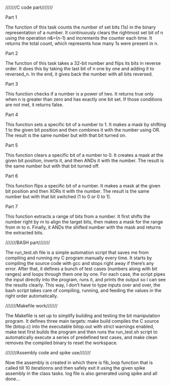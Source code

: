 ///////C code part///////

Part 1

The function of this task counts the number of set bits (1s) in the binary representation of a number. It continuously clears the rightmost set bit of n using the operation n&=(n-1) and increments the counter each time. It returns the total count, which represents how many 1s were present in n.

Part 2

The function of this task takes a 32-bit number and flips its bits in reverse order. It does this by taking the last bit of n one by one and adding it to reversed_n. In the end, it gives back the number with all bits reversed.

Part 3

This function checks if a number is a power of two. It returns true only when n is greater than zero and has exactly one bit set. If those conditions are not met, it returns false.

Part 4

This function sets a specific bit of a number to 1. It makes a mask by shifting 1 to the given bit position and then combines it with the number using OR. The result is the same number but with that bit turned on.

Part 5

This function clears a specific bit of a number to 0. It creates a mask at the given bit position, inverts it, and then ANDs it with the number. The result is the same number but with that bit turned off.

Part 6

This function flips a specific bit of a number. It makes a mask at the given bit position and then XORs it with the number. The result is the same number but with that bit switched (1 to 0 or 0 to 1).

Part 7

This function extracts a range of bits from a number. It first shifts the number right by m to align the target bits, then makes a mask for the range from m to n. Finally, it ANDs the shifted number with the mask and returns the extracted bits.

///////BASH part///////

The run_test.sh file is a simple automation script that saves me from compiling and running my C program manually every time. It starts by compiling the source code with gcc and stops right away if there’s any error. After that, it defines a bunch of test cases (numbers along with bit ranges) and loops through them one by one. For each case, the script pipes the input directly into the program, runs it, and prints the output so I can see the results clearly. This way, I don’t have to type inputs over and over, the bash script takes care of compiling, running, and feeding the values in the right order automatically.

///////Makefile work///////

The Makefile is set up to simplify building and testing the bit manipulation program. It defines three main targets: make build compiles the C source file (bitop.c) into the executable bitop.out with strict warnings enabled, make test first builds the program and then runs the run_test.sh script to automatically execute a series of predefined test cases, and make clean removes the compiled binary to reset the workspace.

///////Assembly code and spike use///////

Now the assembly is created in which there is fib_loop function that is called till 10 iterationns and then safely exit it using the given spike assembly in the class tasks.
log file is also generated using spike and all done...
